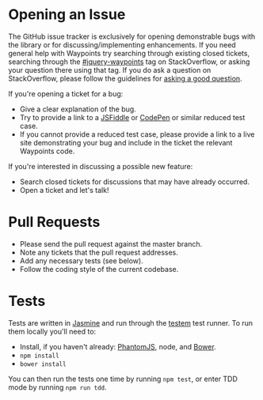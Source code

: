 # Opening an Issue

The GitHub issue tracker is exclusively for opening demonstrable bugs with the library or for discussing/implementing enhancements. If you need general help with Waypoints try searching through existing closed tickets, searching through the [#jquery-waypoints](http://stackoverflow.com/questions/tagged/jquery-waypoints) tag on StackOverflow, or asking your question there using that tag. If you do ask a question on StackOverflow, please follow the guidelines for [asking a good question](http://stackoverflow.com/help/how-to-ask).

If you're opening a ticket for a bug:

- Give a clear explanation of the bug.
- Try to provide a link to a [JSFiddle](http://jsfiddle.net/) or [CodePen](http://codepen.io/) or similar reduced test case.
- If you cannot provide a reduced test case, please provide a link to a live site demonstrating your bug and include in the ticket the relevant Waypoints code.

If you're interested in discussing a possible new feature:

- Search closed tickets for discussions that may have already occurred.
- Open a ticket and let's talk!

# Pull Requests

- Please send the pull request against the master branch.
- Note any tickets that the pull request addresses.
- Add any necessary tests (see below).
- Follow the coding style of the current codebase.

# Tests

Tests are written in [Jasmine](http://jasmine.github.io/) and run through the [testem](https://github.com/airportyh/testem) test runner. To run them locally you'll need to:

- Install, if you haven't already: [PhantomJS](http://phantomjs.org/), node, and [Bower](bower.io).
- `npm install`
- `bower install`

You can then run the tests one time by running `npm test`, or enter TDD mode by running `npm run tdd`.
